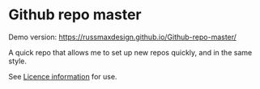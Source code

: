 # Github repo master

Demo version: https://russmaxdesign.github.io/Github-repo-master/

A quick repo that allows me to set up new repos quickly, and in the same style.

See [Licence information](LICENCE) for use.

